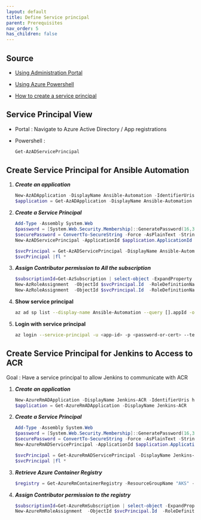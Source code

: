 ```yaml
---
layout: default
title: Define Service principal
parent: Prerequisites
nav_order: 5
has_children: false
---
```


## Source

* [Using Administration Portal](https://docs.microsoft.com/fr-fr/azure/active-directory/develop/howto-create-service-principal-portal)
* [Using Azure Powershell](https://docs.microsoft.com/fr-fr/azure/active-directory/develop/howto-authenticate-service-principal-powershell)

* [How to create a service principal](https://docs.microsoft.com/fr-fr/powershell/azure/create-azure-service-principal-azureps?view=azps-2.2.0#sign-in-using-a-service-principal)

## Service Principal View

* Portal : Navigate to Azure Active Directory / App registrations
* Powershell :

    ```powershell
    Get-AzADServicePrincipal
    ```

## Create Service Principal for Ansible Automation

1. ***Create an application***

    ```powershell
    New-AzADApplication -DisplayName Ansible-Automation -IdentifierUris http://azure/ansible
    $application = Get-AzADApplication -DisplayName Ansible-Automation
    ```

2. ***Create a Service Principal***

    ```powershell
    Add-Type -Assembly System.Web
    $password = [System.Web.Security.Membership]::GeneratePassword(16,3)
    $securePassword = ConvertTo-SecureString -Force -AsPlainText -String $password
    New-AzADServicePrincipal -ApplicationId $application.ApplicationId -Password $securePassword

    $svcPrincipal = Get-AzADServicePrincipal -DisplayName Ansible-Automation
    $svcPrincipal |fl *
    ```

3. ***Assign Contributor permission to All the subscription***

    ```powershell
    $subscriptionId=Get-AzSubscription | select-object -ExpandProperty Id
    New-AzRoleAssignment  -ObjectId $svcPrincipal.Id  -RoleDefinitionName Contributor -Scope "/subscriptions/$subscriptionId"
    New-AzRoleAssignment  -ObjectId $svcPrincipal.Id  -RoleDefinitionName "User Access Administrator" -Scope "/subscriptions/$subscriptionId"
    ```

4. **Show service principal**

    ``` bash
    az ad sp list --display-name Ansible-Automation --query [].appId -o tsv
    ```

5. **Login with service principal**

    ``` bash
    az login --service-principal -u <app-id> -p <password-or-cert> --tenant <tenant>
    ```

## Create Service Principal for Jenkins to Access to ACR

Goal : Have a service principal to allow Jenkins to communicate with ACR

1. ***Create an application***

    ```powershell
    New-AzureRmADApplication -DisplayName Jenkins-ACR -IdentifierUris http://azure/jenkins-acr
    $application = Get-AzureRmADApplication -DisplayName Jenkins-ACR
    ```

2. ***Create a Service Principal***

    ```powershell
    Add-Type -Assembly System.Web
    $password = [System.Web.Security.Membership]::GeneratePassword(16,3)
    $securePassword = ConvertTo-SecureString -Force -AsPlainText -String $password
    New-AzureRmADServicePrincipal -ApplicationId $application.ApplicationId -Password $securePassword

    $svcPrincipal = Get-AzureRmADServicePrincipal -DisplayName Jenkins-ACR
    $svcPrincipal |fl *
    ```

3. ***Retrieve Azure Container Registry***

    ```powershell
    $registry = Get-AzureRmContainerRegistry -ResourceGroupName "AKS" -Name mesfContainerRegistry
    ```

4. ***Assign Contributor permission to the registry***

    ```powershell
    $subscriptionId=Get-AzureRmSubscription | select-object -ExpandProperty Id
    New-AzureRmRoleAssignment  -ObjectId $svcPrincipal.Id  -RoleDefinitionName Contributor -Scope $registry.Id
    ```
